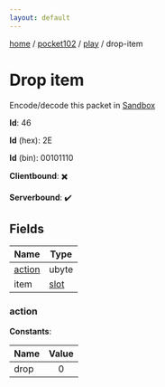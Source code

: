 ```yaml
---
layout: default
---
```


[home](/)  /  [pocket102](/protocol/pocket102)  /  [play](/protocol/pocket102/play)  /  drop-item

# Drop item

Encode/decode this packet in [Sandbox](../../../sandbox/pocket102#Play.DropItem)

**Id**: 46

**Id** (hex): 2E

**Id** (bin): 00101110

**Clientbound**: ✖️

**Serverbound**: ✔️

## Fields

Name | Type
---|---
[action](#action) | ubyte
item | [slot](/protocol/pocket102/types/slot)

### action

**Constants**:

Name | Value
---|:---:
drop | 0

